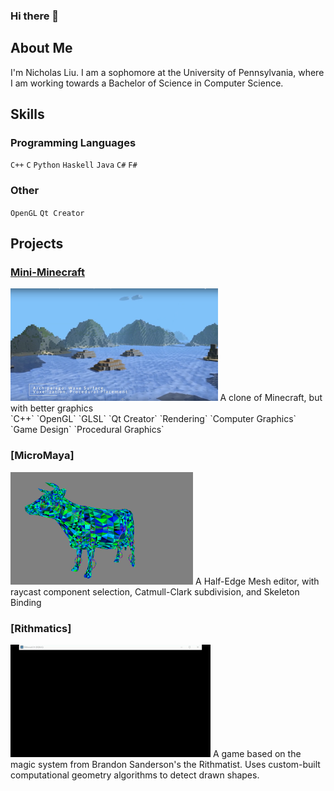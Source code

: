 ### Hi there 👋

<!--
**liunicholas6/liunicholas6** is a ✨ _special_ ✨ repository because its `README.md` (this file) appears on your GitHub profile.

Here are some ideas to get you started:

- 🔭 I’m currently working on ...
- 🌱 I’m currently learning ...
- 👯 I’m looking to collaborate on ...
- 🤔 I’m looking for help with ...
- 💬 Ask me about ...
- 📫 How to reach me: ...
- 😄 Pronouns: ...
- ⚡ Fun fact: ...
-->

## About Me ##

I'm Nicholas Liu. I am a sophomore at the University of Pennsylvania, where I am working towards a Bachelor of Science in Computer Science.

## Skills ##
### Programming Languages ###
`C++` `C` `Python` `Haskell` `Java` `C#` `F#`
### Other ###
`OpenGL` `Qt Creator`

## Projects ##

### [Mini-Minecraft](https://www.youtube.com/watch?v=3VIpxvnb1po)
<img src="https://github.com/liunicholas6/liunicholas6/blob/main/Mini-Minecraft.png" height="180" />
A clone of Minecraft, but with better graphics
<br/>
`C++` `OpenGL` `GLSL` `Qt Creator` `Rendering` `Computer Graphics` `Game Design` `Procedural Graphics` <br/>

### [MicroMaya]
<img src="https://github.com/liunicholas6/liunicholas6/blob/main/Micro-Maya.png" height="180" />
A Half-Edge Mesh editor, with raycast component selection, Catmull-Clark subdivision, and Skeleton Binding

### [Rithmatics]
<img src="https://github.com/liunicholas6/liunicholas6/blob/main/Rithmatics.gif" height="180" />
A game based on the magic system from Brandon Sanderson's the Rithmatist. Uses custom-built computational geometry algorithms to detect drawn shapes.
